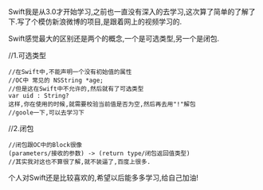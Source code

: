 Swift我是从3.0才开始学习,之前也一直没有深入的去学习,这次算了简单的了解了下.写了个模仿新浪微博的项目,是跟着网上的视频学习的.

Swift感觉最大的区别还是两个的概念,一个是可选类型,另一个是闭包.


//1.可选类型

	//在Swift中,不能声明一个没有初始值的属性
	//OC中 常见的 NSString *age;
	//但是这在Swift中不允许的,然后就有了可选类型
	var uid : String?
	这样,你在使用的时候,就需要校验当前值是否为空,然后再去用"!"解包
	//goole一下,可以去学习下
	
//2.闭包

	//闭包跟OC中的Block很像
	(parameters/接收的参数) -> (return type/闭包返回值类型)
	//其实我对这也不算很了解,就不装逼了,百度上很多.


个人对Swift还是比较喜欢的,希望以后能多多学习,给自己加油!
	
